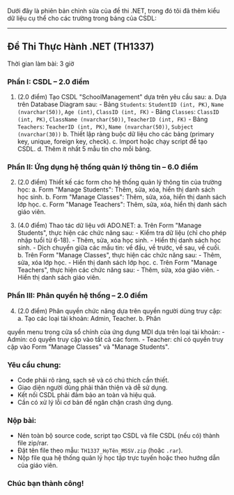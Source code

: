 Dưới đây là phiên bản chỉnh sửa của đề thi .NET, trong đó tôi đã thêm kiểu dữ liệu cụ thể cho các trường trong bảng của CSDL:

---

## Đề Thi Thực Hành .NET (TH1337)

Thời gian làm bài: 3 giờ

### Phần I: CSDL – 2.0 điểm

1. (2.0 điểm) Tạo CSDL "SchoolManagement" dựa trên yêu cầu sau:
    a. Dựa trên Database Diagram sau:
       - Bảng `Students`: `StudentID (int, PK)`, `Name (nvarchar(50))`, `Age (int)`, `ClassID (int, FK)`
       - Bảng `Classes`: `ClassID (int, PK)`, `ClassName (nvarchar(50))`, `TeacherID (int, FK)`
       - Bảng `Teachers`: `TeacherID (int, PK)`, `Name (nvarchar(50))`, `Subject (nvarchar(30))`
    b. Thiết lập ràng buộc dữ liệu cho các bảng (primary key, unique, foreign key, check).
    c. Import hoặc chạy script để tạo CSDL.
    d. Thêm ít nhất 5 mẫu tin cho mỗi bảng.

### Phần II: Ứng dụng hệ thống quản lý thông tin – 6.0 điểm

2. (2.0 điểm) Thiết kế các form cho hệ thống quản lý thông tin của trường học:
    a. Form "Manage Students": Thêm, sửa, xóa, hiển thị danh sách học sinh.
    b. Form "Manage Classes": Thêm, sửa, xóa, hiển thị danh sách lớp học.
    c. Form "Manage Teachers": Thêm, sửa, xóa, hiển thị danh sách giáo viên.

3. (4.0 điểm) Thao tác dữ liệu với ADO.NET:
    a. Trên Form "Manage Students", thực hiện các chức năng sau:
        - Kiểm tra dữ liệu (chỉ cho phép nhập tuổi từ 6-18).
        - Thêm, sửa, xóa học sinh.
        - Hiển thị danh sách học sinh.
        - Dịch chuyển giữa các mẩu tin: về đầu, về trước, về sau, về cuối.
    b. Trên Form "Manage Classes", thực hiện các chức năng sau:
        - Thêm, sửa, xóa lớp học.
        - Hiển thị danh sách lớp học.
    c. Trên Form "Manage Teachers", thực hiện các chức năng sau:
        - Thêm, sửa, xóa giáo viên.
        - Hiển thị danh sách giáo viên.

### Phần III: Phân quyền hệ thống – 2.0 điểm

4. (2.0 điểm) Phân quyền chức năng dựa trên quyền người dùng truy cập:
    a. Tạo các loại tài khoản: Admin, Teacher.
    b. Phân

quyền menu trong cửa sổ chính của ứng dụng MDI dựa trên loại tài khoản:
        - Admin: có quyền truy cập vào tất cả các form.
        - Teacher: chỉ có quyền truy cập vào Form "Manage Classes" và "Manage Students".

### Yêu cầu chung:

- Code phải rõ ràng, sạch sẽ và có chú thích cần thiết.
- Giao diện người dùng phải thân thiện và dễ sử dụng.
- Kết nối CSDL phải đảm bảo an toàn và hiệu quả.
- Cần có xử lý lỗi cơ bản để ngăn chặn crash ứng dụng.

### Nộp bài:

- Nén toàn bộ source code, script tạo CSDL và file CSDL (nếu có) thành file zip/rar.
- Đặt tên file theo mẫu: `TH1337_HọTên_MSSV.zip` (hoặc `.rar`).
- Nộp file qua hệ thống quản lý học tập trực tuyến hoặc theo hướng dẫn của giáo viên.

### Chúc bạn thành công!
